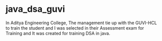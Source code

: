 # java_dsa_guvi
In Aditya Engineering College, The management tie up with the GUVI-HCL to train the student and I was selected in their Assessment exam for Training and It was created for training DSA in java. 
